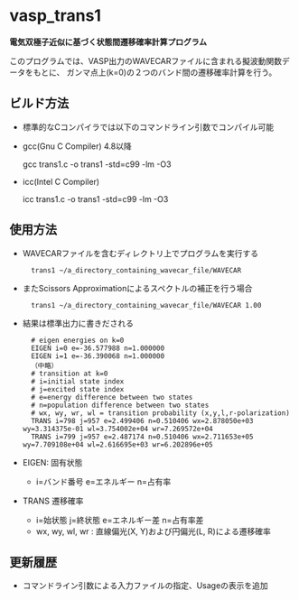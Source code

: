 # vasp_trans1

__電気双極子近似に基づく状態間遷移確率計算プログラム__

このプログラムでは、VASP出力のWAVECARファイルに含まれる擬波動関数データをもとに、
ガンマ点上(k=0)の２つのバンド間の遷移確率計算を行う。

## ビルド方法
* 標準的なCコンパイラでは以下のコマンドライン引数でコンパイル可能
 * gcc(Gnu C Compiler) 4.8以降
    
    gcc trans1.c -o trans1 -std=c99 -lm -O3

 * icc(Intel C Compiler)
    
    icc trans1.c -o trans1 -std=c99 -lm -O3

## 使用方法
* WAVECARファイルを含むディレクトリ上でプログラムを実行する

        trans1 ~/a_directory_containing_wavecar_file/WAVECAR

* またScissors Approximationによるスペクトルの補正を行う場合

        trans1 ~/a_directory_containing_wavecar_file/WAVECAR 1.00


* 結果は標準出力に書きだされる

        # eigen energies on k=0
        EIGEN i=0 e=-36.577988 n=1.000000
        EIGEN i=1 e=-36.390068 n=1.000000
        （中略）
        # transition at k=0
        # i=initial state index
        # j=excited state index
        # e=energy difference between two states
        # n=population difference between two states
        # wx, wy, wr, wl = transition probability (x,y,l,r-polarization)
        TRANS i=798 j=957 e=2.499406 n=0.510406 wx=2.878050e+03 wy=3.314375e-01 wl=3.754002e+04 wr=7.269572e+04
        TRANS i=799 j=957 e=2.487174 n=0.510406 wx=2.711653e+05 wy=7.709108e+04 wl=2.616695e+03 wr=6.202896e+05

* EIGEN: 固有状態
    * i=バンド番号 e=エネルギー n=占有率
* TRANS 遷移確率
    * i=始状態 j=終状態 e=エネルギー差 n=占有率差
    * wx, wy, wl, wr : 直線偏光(X, Y)および円偏光(L, R)による遷移確率

## 更新履歴
* コマンドライン引数による入力ファイルの指定、Usageの表示を追加

